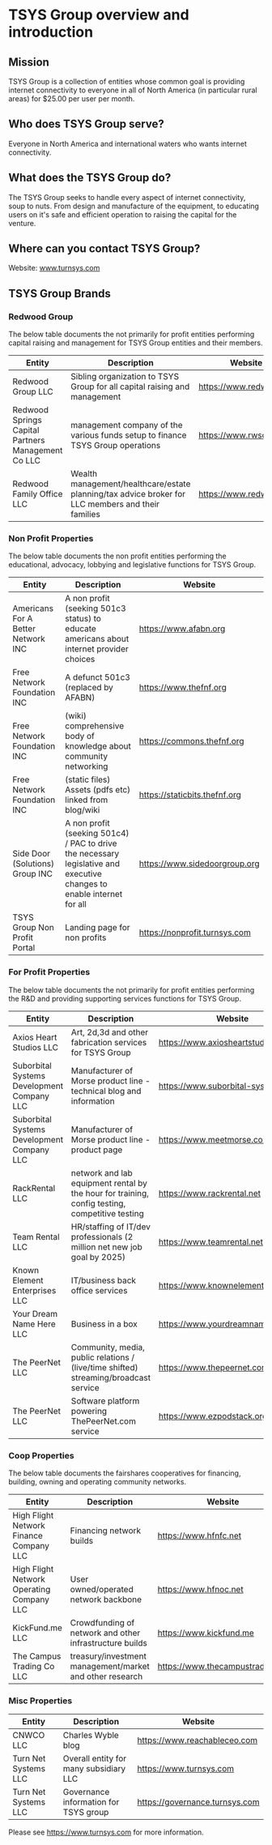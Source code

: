 # TSYS Group overview and introduction

## Mission

TSYS Group is a collection of entities whose common goal is providing internet connectivity to everyone in all of North America (in particular rural areas) for $25.00 per user
per month.

## Who does TSYS Group serve?

Everyone in North America and international waters who wants internet connectivity.

## What does the TSYS Group do?

The TSYS Group seeks to handle every aspect of internet connectivity, soup to nuts. From design and manufacture of the equipment, to 
educating users on it's safe and efficient operation to raising the capital for the venture.

## Where can you contact TSYS Group?
Website: www.turnsys.com

## TSYS Group Brands

### Redwood Group 

The below table documents the not primarily for profit entities performing capital raising and management for TSYS Group entities and their members.

| Entity                                             | Description                                                                                       | Website                  |
| -------------------------------------------------- | ------------------------------------------------------------------------------------------------- | ------------------------ |
| Redwood Group LLC                                  | Sibling organization to TSYS Group for all capital raising and management                         | <https://www.redwgr.com> |
| Redwood Springs Capital Partners Management Co LLC | management company of the various funds setup to finance TSYS Group operations                    | <https://www.rwscp.net>  |
| Redwood Family Office LLC                          | Wealth management/healthcare/estate planning/tax advice broker for LLC members and their families | <https://www.redwfo.com> |

### Non Profit Properties

The below table documents the non profit entities performing the educational, advocacy, lobbying and legislative functions for TSYS Group.


| Entity                             | Description                                                                                                            | Website                         |
| ---------------------------------- | ---------------------------------------------------------------------------------------------------------------------- | ------------------------------- |
| Americans For A Better Network INC | A non profit (seeking 501c3 status) to educate americans about internet provider choices                               | <https://www.afabn.org>         |
| Free Network Foundation INC        | A defunct 501c3 (replaced by AFABN)                                                                                    | <https://www.thefnf.org>        |
| Free Network Foundation INC        | (wiki) comprehensive body of knowledge about community networking                                                      | <https://commons.thefnf.org>    |
| Free Network Foundation INC        | (static files) Assets (pdfs etc) linked from blog/wiki                                                                 | <https://staticbits.thefnf.org> |
| Side Door (Solutions) Group INC    | A non profit (seeking 501c4) / PAC to drive the necessary legislative and executive changes to enable internet for all | <https://www.sidedoorgroup.org> |
| TSYS Group Non Profit Portal       | Landing page for non profits                                                                                           | <https://nonprofit.turnsys.com> |

### For Profit Properties

The below table documents the not primarily for profit entities performing the R&D and providing supporting services functions for TSYS Group.


| Entity                                     | Description                                                                                    | Website                              |
| ------------------------------------------ | ---------------------------------------------------------------------------------------------- | ------------------------------------ |
| Axios Heart Studios LLC                    | Art, 2d,3d and other fabrication services for TSYS Group                                       | <https://www.axiosheartstudios.com>  |
| Suborbital Systems Development Company LLC | Manufacturer of Morse product line - technical blog and information                            | <https://www.suborbital-systems.com> |
| Suborbital Systems Development Company LLC | Manufacturer of Morse product line - product page                                              | <https://www.meetmorse.com>          |
| RackRental LLC                             | network and lab equipment rental by the hour for training, config testing, competitive testing | <https://www.rackrental.net>         |
| Team Rental LLC                            | HR/staffing of IT/dev professionals (2 million net new job goal by 2025)                       | <https://www.teamrental.net>         |
| Known Element Enterprises LLC              | IT/business back office services                                                               | <https://www.knownelement.com>       |
| Your Dream Name Here LLC                   | Business in a box                                                                              | <https://www.yourdreamnamehere.com>  |
| The PeerNet LLC                            | Community, media, public relations / (live/time shifted) streaming/broadcast service           | <https://www.thepeernet.com>         |
| The PeerNet LLC                            | Software platform powering ThePeerNet.com service                                              | <https://www.ezpodstack.org>         |

### Coop Properties

The below table documents the fairshares cooperatives for financing, building, owning and operating community networks.

| Entity                                    | Description                                              | Website                          |
| ----------------------------------------- | -------------------------------------------------------- | -------------------------------- |
| High Flight Network Finance Company LLC   | Financing network builds                                 | <https://www.hfnfc.net>          |
| High Flight Network Operating Company LLC | User owned/operated network backbone                     | <https://www.hfnoc.net>          |
| KickFund.me LLC                           | Crowdfunding of network and other infrastructure builds  | <https://www.kickfund.me>        |
| The Campus Trading Co LLC                 | treasury/investment management/market and other research | <https://www.thecampustrade.com> |

### Misc Properties

| Entity               | Description                            | Website                          |
| -------------------- | -------------------------------------- | -------------------------------- |
| CNWCO  LLC           | Charles Wyble blog                     | <https://www.reachableceo.com>   |
| Turn Net Systems LLC | Overall entity for many subsidiary LLC | <https://www.turnsys.com>        |
| Turn Net Systems LLC | Governance information for TSYS group  | <https://governance.turnsys.com> |


Please see https://www.turnsys.com for more information.
